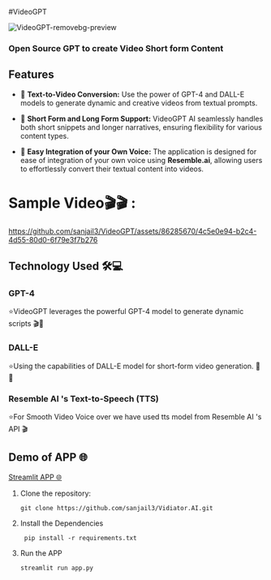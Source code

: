 #VideoGPT

![VideoGPT-removebg-preview](https://github.com/sanjail3/VideoGPT/assets/86285670/f2d8743f-2ac6-414f-ba45-8b11f99341c5)

### Open Source GPT to create Video  Short form Content


## Features

-  🌟 **Text-to-Video Conversion:** Use the power of  GPT-4 and DALL-E models to generate dynamic and creative videos from textual prompts.

-  🌟 **Short Form and Long Form Support:** VideoGPT AI seamlessly handles both short snippets and longer narratives, ensuring flexibility for various content types.

-  🌟 **Easy Integration of your Own Voice:** The application is designed for ease of integration of your own voice using **Resemble.ai**, allowing users to effortlessly convert their textual content into videos.



# Sample Video🎬🎬 :
https://github.com/sanjail3/VideoGPT/assets/86285670/4c5e0e94-b2c4-4d55-80d0-6f79e3f7b276

## Technology Used 🛠️💻

### GPT-4
⭐VideoGPT  leverages the powerful GPT-4 model to generate dynamic scripts  🎬🤖

###  DALL-E
⭐Using the capabilities of  DALL-E model  for short-form video generation. 🌟🎥

###  Resemble AI 's Text-to-Speech (TTS)  
⭐For Smooth Video Voice over we have used tts model from Resemble AI  's API 🎬

## Demo of APP 🌐
[Streamlit APP 🌐](https://videogpt-gpt-store.streamlit.app/)

1. Clone the repository:

    ```
    git clone https://github.com/sanjail3/Vidiator.AI.git
    ```

2. Install the Dependencies
   ```
    pip install -r requirements.txt
    ```


3. Run the APP
    ```
    streamlit run app.py
    ```
  
